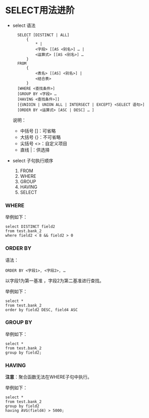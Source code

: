 # SELECT用法进阶
* select 语法

        SELECT [DISTINCT | ALL]
            { 
                * |
                <字段> [[AS <别名>] … |
                <运算式> [[AS <别名>] …
            }
        FROM
            {
                <表名> [[AS] <别名>] |
                <结合表>
            }
        [WHERE <查找条件>]
        [GROUP BY <字段> … 
        [HAVING <查找条件>]]
        [{UNIOIN | UNION ALL | INTERSECT | EXCEPT} <SELECT 语句>]
        [ORDER BY <运算式> [ASC | DESC] … ]
            
    说明：
    
    * 中括号 []：可省略
    * 大括号 {}：不可省略
    * 尖括号 <>：自定义项目
    * 直线 |：供选择

* select 子句执行顺序

    1. FROM
    2. WHERE
    3. GROUP
    4. HAVING
    5. SELECT
    
### WHERE

举例如下：

    select DISTINCT field2 
    from test.bank_2
    where field2 < 8 && field2 > 0
    
### ORDER BY

语法：

    ORDER BY <字段1>, <字段2>, …
    
以字段1为第一基准 ，字段2为第二基准进行查找。

举例如下：

    select *
    from test.bank_2
    order by field2 DESC, field4 ASC
    
### GROUP BY

举例如下：

    select *
    from test.bank_2
    group by field2;

### HAVING

**注意**：聚合函数无法在WHERE子句中执行。

举例如下：
    
    select *
    from test.bank_2
    group by field2
    having AVG(field4) > 5000;